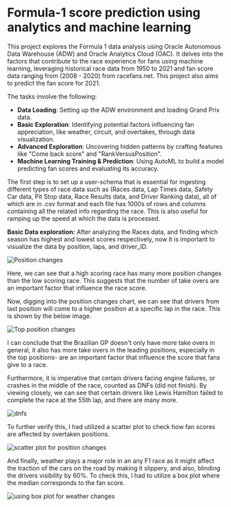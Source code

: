 # Formula-1 score prediction using analytics and machine learning

This project explores the Formula 1 data analysis using Oracle Autonomous Data Warehouse (ADW) and Oracle Analytics Cloud (OAC). It delves into the factors that contribute to the race experience for fans using machine learning, leveraging historical race data from 1950 to 2021 and fan score data ranging from (2008 - 2020) from racefans.net. This project also aims to predict the fan score for 2021.

The tasks involve the following:
- **Data Loading**: Setting up the ADW environment and loading Grand Prix data.
- **Basic Exploration**: Identifying potential factors influencing fan appreciation, like weather, circuit, and overtakes, through data visualization.
- **Advanced Exploration**: Uncovering hidden patterns by crafting features like "Come back score" and "RankVersusPosition".
- **Machine Learning Training & Prediction**: Using AutoML to build a model predicting fan scores and evaluating its accuracy.


The first step is to set up a user-schema that is essential for ingesting different types of race data such as (Races data, Lap Times data, Safety Car data, Pit Stop data, Race Results data, and Driver Ranking data), all of which are in .csv format and each file has 1000s of rows and columns containing all the related info regarding the race. This is also useful for ramping up the speed at which the data is processed.



**Basic Data exploration:**
After analyzing the Races data, and finding which season has highest and lowest scores respectively, now it is important to visualize the data by position, laps, and driver_ID.

![Position changes](https://github.com/pnsudhanva/Formula-1-score-prediction-using-analytics-and-machine-learning/assets/14261453/f68a5005-6024-4599-b1b9-c91b6806ae9a)


Here, we can see that a high scoring race has many more position changes than the low scoring race. This suggests that the number of take overs are an important factor that influence the race score.


Now, digging into the position changes chart, we can see that drivers from last position will come to a higher position at a specific lap in the race. This is shown by the below image.


![Top position changes](https://github.com/pnsudhanva/Formula-1-score-prediction-using-analytics-and-machine-learning/assets/14261453/c78ef6ae-dac4-40c5-a1f4-eebe8d516f14)


I can conclude that the Brazilian GP doesn't only have more take overs in general, it also has more take overs in the leading positions, especially in the top positions- are an important factor that influence the score that fans give to a race.


Furthermore, it is imperative that certain drivers facing engine failures, or crashes in the middle of the race, counted as DNFs (did not finish). By viewing closely, we can see that certain drivers like Lewis Hamilton failed to complete the race at the 55th lap, and there are many more.

![dnfs](https://github.com/pnsudhanva/Formula-1-score-prediction-using-analytics-and-machine-learning/assets/14261453/3ac666c2-42ec-4131-817a-02e786fe8bb4)


To further verify this, I had utilized a scatter plot to check how fan scores are affected by overtaken positions.


![scatter plot for position changes](https://github.com/pnsudhanva/Formula-1-score-prediction-using-analytics-and-machine-learning/assets/14261453/1cfcc206-216a-45ad-ad71-09ecc11f8292)


And finally, weather plays a major role in an any F1 race as it might affect the traction of the cars on the road by making it slippery, and also, blinding the drivers visibility by 60%. To check this, I had to utilize a box plot where the median corresponds to the fan score.

![using box plot for weather changes](https://github.com/pnsudhanva/Formula-1-score-prediction-using-analytics-and-machine-learning/assets/14261453/beb48966-b92b-4b06-b583-d6816e166d5e)

